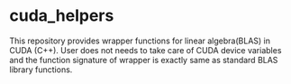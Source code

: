 # cuda_helpers

This repository provides wrapper functions for linear algebra(BLAS) in CUDA (C++). User does not needs to take care of CUDA device variables and the function signature of wrapper is exactly same as standard BLAS library functions.
